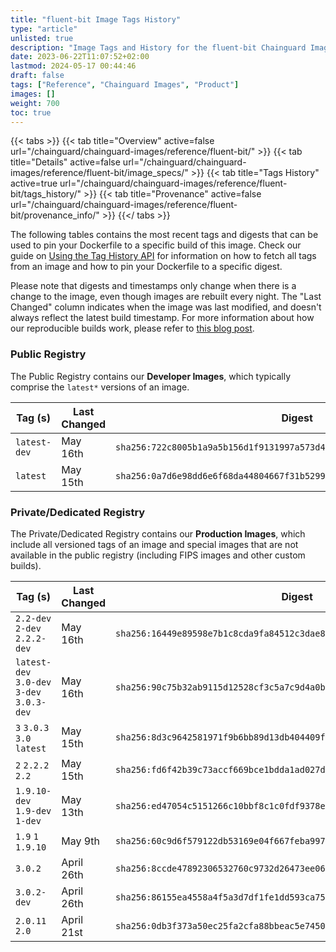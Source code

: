 ```yaml
---
title: "fluent-bit Image Tags History"
type: "article"
unlisted: true
description: "Image Tags and History for the fluent-bit Chainguard Image"
date: 2023-06-22T11:07:52+02:00
lastmod: 2024-05-17 00:44:46
draft: false
tags: ["Reference", "Chainguard Images", "Product"]
images: []
weight: 700
toc: true
---
```


{{< tabs >}}
{{< tab title="Overview" active=false url="/chainguard/chainguard-images/reference/fluent-bit/" >}}
{{< tab title="Details" active=false url="/chainguard/chainguard-images/reference/fluent-bit/image_specs/" >}}
{{< tab title="Tags History" active=true url="/chainguard/chainguard-images/reference/fluent-bit/tags_history/" >}}
{{< tab title="Provenance" active=false url="/chainguard/chainguard-images/reference/fluent-bit/provenance_info/" >}}
{{</ tabs >}}

The following tables contains the most recent tags and digests that can be used to pin your Dockerfile to a specific build of this image. Check our guide on [Using the Tag History API](/chainguard/chainguard-images/using-the-tag-history-api/) for information on how to fetch all tags from an image and how to pin your Dockerfile to a specific digest.

Please note that digests and timestamps only change when there is a change to the image, even though images are rebuilt every night. The "Last Changed" column indicates when the image was last modified, and doesn't always reflect the latest build timestamp. For more information about how our reproducible builds work, please refer to [this blog post](https://www.chainguard.dev/unchained/reproducing-chainguards-reproducible-image-builds).

### Public Registry
The Public Registry contains our **Developer Images**, which typically comprise the `latest*` versions of an image.

| Tag (s)       | Last Changed | Digest                                                                    |
|---------------|--------------|---------------------------------------------------------------------------|
|  `latest-dev` | May 16th     | `sha256:722c8005b1a9a5b156d1f9131997a573d4ba5927c45360d33088fb06d8cae7a6` |
|  `latest`     | May 15th     | `sha256:0a7d6e98dd6e6f68da44804667f31b52993246a3e3670b699316596304102108` |


### Private/Dedicated Registry
The Private/Dedicated Registry contains our **Production Images**, which include all versioned tags of an image and special images that are not available in the public registry (including FIPS images and other custom builds).

| Tag (s)                                     | Last Changed | Digest                                                                    |
|---------------------------------------------|--------------|---------------------------------------------------------------------------|
|  `2.2-dev` `2-dev` `2.2.2-dev`              | May 16th     | `sha256:16449e89598e7b1c8cda9fa84512c3dae8f8b3f030338af9a272c25841522f67` |
|  `latest-dev` `3.0-dev` `3-dev` `3.0.3-dev` | May 16th     | `sha256:90c75b32ab9115d12528cf3c5a7c9d4a0bd8a1c600b4d165e7bcbdb5371ccb4c` |
|  `3` `3.0.3` `3.0` `latest`                 | May 15th     | `sha256:8d3c9642581971f9b6bb89d13db404409ffde834b163cf25e98ac3dd0470f0ec` |
|  `2` `2.2.2` `2.2`                          | May 15th     | `sha256:fd6f42b39c73accf669bce1bdda1ad027dcfbd561aa1279fa48210b7227964fb` |
|  `1.9.10-dev` `1.9-dev` `1-dev`             | May 13th     | `sha256:ed47054c5151266c10bbf8c1c0fdf9378e2cf8be92ed4046cc3839bcc51ca62c` |
|  `1.9` `1` `1.9.10`                         | May 9th      | `sha256:60c9d6f579122db53169e04f667feba997494a3352f068250baab3ebf626a620` |
|  `3.0.2`                                    | April 26th   | `sha256:8ccde47892306532760c9732d26473ee0662a05b67293226bd340172f17d35f8` |
|  `3.0.2-dev`                                | April 26th   | `sha256:86155ea4558a4f5a3d7df1fe1dd593ca75a324f6630fc295b6e978cf6e96b639` |
|  `2.0.11` `2.0`                             | April 21st   | `sha256:0db3f373a50ec25fa2cfa88bbeac5e74503b5121dd8ff5b82696cb2cedcc69ab` |

